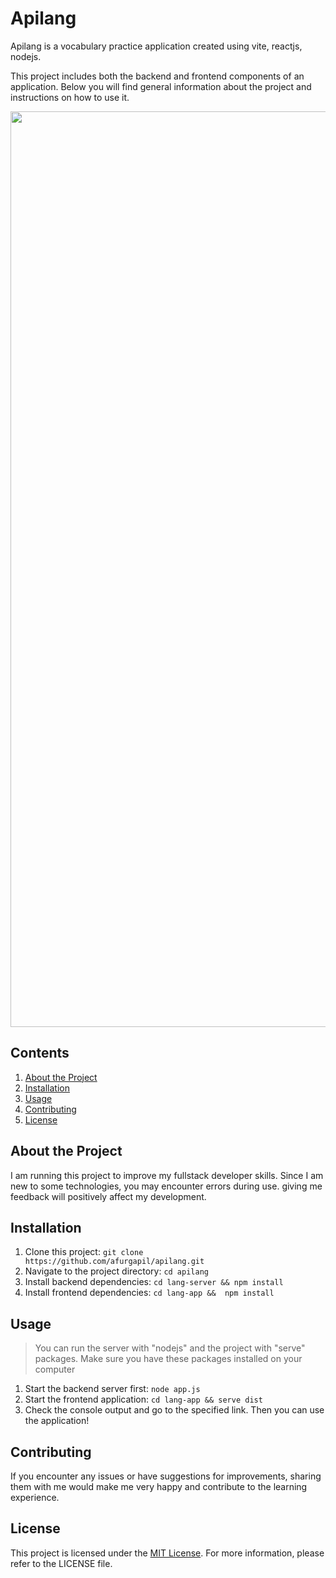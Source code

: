 # Apilang

Apilang is a vocabulary practice application created using vite, reactjs, nodejs.

This project includes both the backend and frontend components of an application. Below you will find general information about the project and instructions on how to use it.

<div align="center">
    <img width="1465" alt="dark" src="https://github.com/afurgapil/apilang/assets/99171546/ba0a4585-22e2-494b-a8c8-016a9875925a">
</div>

## Contents

1. [About the Project](#about-the-project)
2. [Installation](#installation)
3. [Usage](#usage)
4. [Contributing](#contributing)
5. [License](#license)

## About the Project

I am running this project to improve my fullstack developer skills. Since I am new to some technologies, you may encounter errors during use. giving me feedback will positively affect my development.

## Installation

1. Clone this project: `git clone https://github.com/afurgapil/apilang.git`
2. Navigate to the project directory: `cd apilang`
3. Install backend dependencies: `cd lang-server && npm install`
4. Install frontend dependencies: `cd lang-app &&  npm install`

## Usage

> You can run the server with "nodejs" and the project with "serve" packages. Make sure you have these packages installed on your computer

1. Start the backend server first: `node app.js`
2. Start the frontend application: `cd lang-app && serve dist`
3. Check the console output and go to the specified link. Then you can use the application!

## Contributing

If you encounter any issues or have suggestions for improvements, sharing them with me would make me very happy and contribute to the learning experience.

## License

This project is licensed under the [MIT License](LICENSE). For more information, please refer to the LICENSE file.

